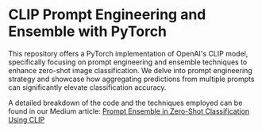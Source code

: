 # CLIP Prompt Engineering and Ensemble with PyTorch

This repository offers a PyTorch implementation of OpenAI's CLIP model, specifically focusing on prompt engineering and ensemble techniques to enhance zero-shot image classification. We delve into prompt engineering strategy and showcase how aggregating predictions from multiple prompts can significantly elevate classification accuracy.

A detailed breakdown of the code and the techniques employed can be found in our Medium article: [Prompt Ensemble in Zero-Shot Classification Using CLIP](https://medium.com/@satojkovic/prompt-ensemble-in-zero-shot-classification-using-clip-e8e1b7b23bb1)
